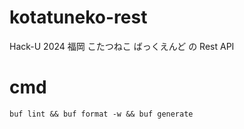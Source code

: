 # kotatuneko-rest

Hack-U 2024 福岡 こたつねこ ばっくえんど の Rest API

# cmd

```bash:github.com/rayfiyo/kotatuneko-rest
buf lint && buf format -w && buf generate
```
